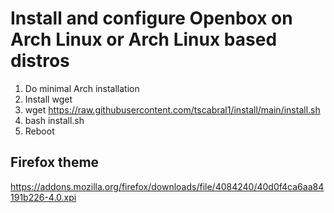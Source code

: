 # Install and configure Openbox on Arch Linux or Arch Linux based distros

1. Do minimal Arch installation
2. Install wget
3. wget https://raw.githubusercontent.com/tscabral1/install/main/install.sh
4. bash install.sh
5. Reboot

## Firefox theme

https://addons.mozilla.org/firefox/downloads/file/4084240/40d0f4ca6aa84191b226-4.0.xpi
